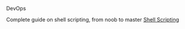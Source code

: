DevOps

Complete guide on shell scripting, from noob to master
[Shell Scripting](https://github.com/omermahgoub/DevOps/tree/master/shell-scripting)

